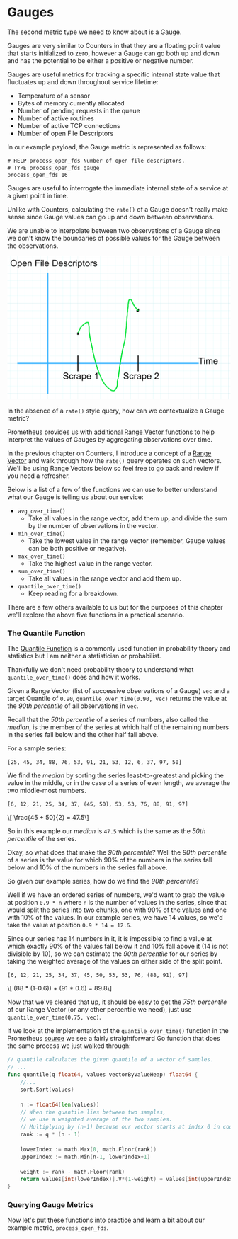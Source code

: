 # Gauges

The second metric type we need to know about is a Gauge.

Gauges are very similar to Counters in that they are a floating point value that starts initialized to zero, however a Gauge can go both up and down and has the potential to be either a positive or negative number.

Gauges are useful metrics for tracking a specific internal state value that fluctuates up and down throughout service lifetime:
- Temperature of a sensor
- Bytes of memory currently allocated
- Number of pending requests in the queue
- Number of active routines
- Number of active TCP connections
- Number of open File Descriptors

In our example payload, the Gauge metric is represented as follows:

```
# HELP process_open_fds Number of open file descriptors.
# TYPE process_open_fds gauge
process_open_fds 16
```

Gauges are useful to interrogate the immediate internal state of a service at a given point in time.

Unlike with Counters, calculating the `rate()` of a Gauge doesn't really make sense since Gauge values can go up and down between observations.

We are unable to interpolate between two observations of a Gauge since we don't know the boundaries of possible values for the Gauge between the observations.

![Graph of a Gauge with its true value wandering above and below both observed values in between them](images/gauge_interpolation.png)

In the absence of a `rate()` style query, how can we contextualize a Gauge metric?

Prometheus provides us with [additional Range Vector functions](https://prometheus.io/docs/prometheus/latest/querying/functions/#aggregation_over_time) to help interpret the values of Gauges by aggregating observations over time.

In the previous chapter on Counters, I introduce a concept of a [Range Vector](counters.md#range-vectors-and-the-rate-query) and walk through how the `rate()` query operates on such vectors. We'll be using Range Vectors below so feel free to go back and review if you need a refresher.

Below is a list of a few of the functions we can use to better understand what our Gauge is telling us about our service:
- `avg_over_time()`
  - Take all values in the range vector, add them up, and divide the sum by the number of observations in the vector.
- `min_over_time()`
  - Take the lowest value in the range vector (remember, Gauge values can be both positive or negative).
- `max_over_time()`
  - Take the highest value in the range vector.
- `sum_over_time()`
  - Take all values in the range vector and add them up.
- `quantile_over_time()`
  - Keep reading for a breakdown.

There are a few others available to us but for the purposes of this chapter we'll explore the above five functions in a practical scenario.

### The Quantile Function

The [Quantile Function](https://en.wikipedia.org/wiki/Quantile_function) is a commonly used function in probability theory and statistics but I am neither a statistician or probabilist.

Thankfully we don't need probability theory to understand what `quantile_over_time()` does and how it works.

Given a Range Vector (list of successive observations of a Gauge) `vec` and a target Quantile of `0.90`, `quantile_over_time(0.90, vec)` returns the value at the _90th percentile_ of all observations in `vec`.

Recall that the _50th percentile_ of a series of numbers, also called the _median_, is the member of the series at which half of the remaining numbers in the series fall below and the other half fall above.

For a sample series:

```
[25, 45, 34, 88, 76, 53, 91, 21, 53, 12, 6, 37, 97, 50]
```

We find the _median_ by sorting the series least-to-greatest and picking the value in the middle, or in the case of a series of even length, we average the two middle-most numbers.

```
[6, 12, 21, 25, 34, 37, (45, 50), 53, 53, 76, 88, 91, 97]
```

\\[ \frac{45 + 50}{2} = 47.5\\]

So in this example our _median_ is `47.5` which is the same as the _50th percentile_ of the series.

Okay, so what does that make the _90th percentile_? Well the _90th percentile_ of a series is the value for which 90% of the numbers in the series fall below and 10% of the numbers in the series fall above.

So given our example series, how do we find the _90th percentile_?

Well if we have an ordered series of numbers, we'd want to grab the value at position `0.9 * n` where `n` is the number of values in the series, since that would split the series into two chunks, one with 90% of the values and one with 10% of the values. In our example series, we have 14 values, so we'd take the value at position `0.9 * 14 = 12.6`.

Since our series has 14 numbers in it, it is impossible to find a value at which exactly 90% of the values fall below it and 10% fall above it (14 is not divisible by 10), so we can estimate the _90th percentile_ for our series by taking the weighted average of the values on either side of the split point.

```
[6, 12, 21, 25, 34, 37, 45, 50, 53, 53, 76, (88, 91), 97]
```

\\[ (88 * (1-0.6)) + (91 * 0.6) = 89.8\\]


Now that we've cleared that up, it should be easy to get the _75th percentile_ of our Range Vector (or any other percentile we need), just use `quantile_over_time(0.75, vec)`.

If we look at the implementation of the `quantile_over_time()` function in the Prometheus [source](https://github.com/prometheus/prometheus/blob/main/promql/quantile.go#LL357-L386C2) we see a fairly straightforward Go function that does the same process we just walked through:

```go
// quantile calculates the given quantile of a vector of samples.
// ...
func quantile(q float64, values vectorByValueHeap) float64 {
	//...
	sort.Sort(values)

	n := float64(len(values))
	// When the quantile lies between two samples,
	// we use a weighted average of the two samples.
    // Multiplying by (n-1) because our vector starts at index 0 in code
	rank := q * (n - 1) 

	lowerIndex := math.Max(0, math.Floor(rank))
	upperIndex := math.Min(n-1, lowerIndex+1)

	weight := rank - math.Floor(rank)
	return values[int(lowerIndex)].V*(1-weight) + values[int(upperIndex)].V*weight
}
```

### Querying Gauge Metrics

Now let's put these functions into practice and learn a bit about our example metric, `process_open_fds`.


